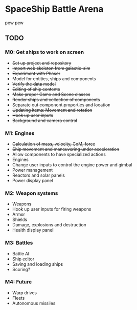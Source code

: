 # SpaceShip Battle Arena

pew pew

## TODO

### M0: Get ships to work on screen

- ~~Set up project and repository~~
- ~~Import web skeleton from galactic-sim~~
- ~~Experiment with Phaser~~
- ~~Model for entities, ships and components~~
- ~~Verify the data model~~
- ~~Editing of ship contents~~
- ~~Make proper Game and Scene classes~~
- ~~Render ships and collection of components~~
- ~~Separate out component properties and location~~
- ~~Updating items: Movement and rotation~~
- ~~Hook up user inputs~~
- ~~Background and camera control~~

### M1: Engines

- ~~Calculation of mass, velocity, CoM, force~~
- ~~Ship movement and maneuvering under acceleration~~
- Allow components to have specialized actions
- Engines
- Change user inputs to control the engine power and gimbal
- Power management
- Reactors and solar panels
- Power display panel

### M2: Weapon systems

- Weapons
- Hook up user inputs for firing weapons
- Armor
- Shields
- Damage, explosions and destruction
- Health display panel

### M3: Battles

- Battle AI
- Ship editor
- Saving and loading ships
- Scoring?

### M4: Future

- Warp drives
- Fleets
- Autonomous missiles
